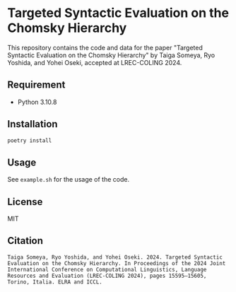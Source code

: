 # Targeted Syntactic Evaluation on the Chomsky Hierarchy

This repository contains the code and data for the paper "Targeted Syntactic Evaluation on the Chomsky Hierarchy" by Taiga Someya, Ryo Yoshida, and Yohei Oseki, accepted at LREC-COLING 2024.

## Requirement

- Python 3.10.8

## Installation

```bash
poetry install
```

## Usage

See `example.sh` for the usage of the code.

## License

MIT

## Citation

```
Taiga Someya, Ryo Yoshida, and Yohei Oseki. 2024. Targeted Syntactic Evaluation on the Chomsky Hierarchy. In Proceedings of the 2024 Joint International Conference on Computational Linguistics, Language Resources and Evaluation (LREC-COLING 2024), pages 15595–15605, Torino, Italia. ELRA and ICCL.
```
